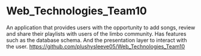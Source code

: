 # Web_Technologies_Team10
An application that provides users with the opportunity to add songs, review and share their playlists with users of the limbo community. Has features such as the database schema. And the presentation layer to interact with the user.
https://github.com/plushysleeve05/Web_Technologies_Team10
